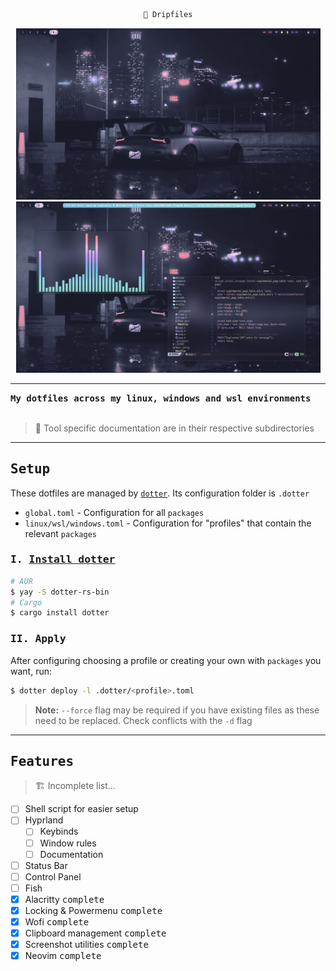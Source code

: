 <div align="center">

```ocaml
🥶 Dripfiles
```
<p float="left">
  <img src="assets/preview_empty.png" width="487" />
  <img src="assets/preview_apps.png" width="487" />
</p>

<div align="left">

---

<samp>
<b>My dotfiles across my linux, windows and wsl environments</b>
</samp>

<br />
<br />


> 🧊 Tool specific documentation are in their respective subdirectories

---
## <samp> Setup <samp>

These dotfiles are managed by [`dotter`](https://github.com/SuperCuber/dotter). Its configuration folder is `.dotter`
 - `global.toml` - Configuration for all `packages`
 - `linux/wsl/windows.toml` - Configuration for "profiles" that contain the relevant `packages`

### <samp><kbd>I.</kbd> [Install dotter](https://github.com/SuperCuber/dotter#installation)
```bash
# AUR
$ yay -S dotter-rs-bin
# Cargo
$ cargo install dotter
```

### <samp><kbd>II.</kbd> Apply
After configuring choosing a profile or creating your own with `packages` you want, run:
```bash
$ dotter deploy -l .dotter/<profile>.toml
```
> **Note:** `--force` flag may be required if you have existing files as these need to be replaced. Check conflicts with the `-d` flag

---
## <samp> Features </samp>
> 🏗️ Incomplete list...

- [ ] Shell script for easier setup
- [ ] Hyprland
    - [ ] Keybinds
    - [ ] Window rules
    - [ ] Documentation
- [ ] Status Bar
- [ ] Control Panel
- [ ] Fish
- [x] Alacritty <kbd>complete</kbd>
- [x] Locking & Powermenu <kbd>complete</kbd>
- [x] Wofi <kbd>complete</kbd>
- [x] Clipboard management <kbd>complete</kbd>
- [x] Screenshot utilities <kbd>complete</kbd>
- [x] Neovim <kbd>complete</kbd>
